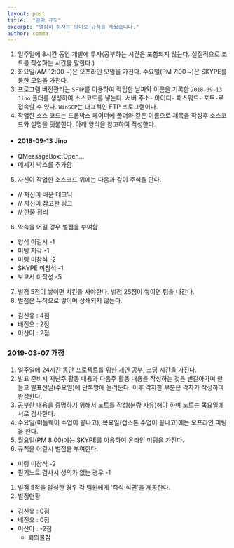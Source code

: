 ```yaml
---
layout: post
title:  "콤마 규칙"
excerpt: "열심히 하자는 의미로 규칙을 세웠습니다."
author: comma
---
```


1. 일주일에 8시간 동안 개발에 투자(공부하는 시간은 포함되지 않는다. 실질적으로 코드를 작성하는 시간을 말한다.)
2. 화요일(AM 12:00 ~)은 오프라인 모임을 가진다. 수요일(PM 7:00 ~)은 SKYPE를 통한 모임을 가진다.
3. 프로그램 버전관리는 `SFTP`를 이용하여 작업한 날짜와 이름을 기록한 `2018-09-13 Jino` 폴더를 생성하여 소스코드를 넣는다. 서버 주소`-` 아이디`-` 패스워드`-` 포트`-`로 접속할 수 있다. `WinSCP`는 대표적인 FTP 프로그램이다.
4. 작업한 소스 코드는 드롭박스 페이퍼에 폴더와 같은 이름으로 제목을 작성후 소스코드와 설명을 덧붙힌다. 아래 양식을 참고하여 작성한다.
- #### 2018-09-13 Jino
- QMessageBox::Open...
- 메세지 박스를 추가함
5. 자신이 작업한 소스코드 위에는 다음과 같이 주석을 단다.
- // 자신이 배운 테크닉
- // 자신이 참고한 링크
- // 한줄 정리
6. 약속을 어길 경우 벌점을 부여함
- 양식 어길시 -1
- 미팅 지각 -1
- 미팅 미참석 -2
- SKYPE 미참석 -1
- 보고서 미작성 -5
7. 벌점 5점이 쌓이면 치킨을 사야한다. 벌점 25점이 쌓이면 팀을 나간다.
8. 벌점은 누적으로 쌓이며 상쇄되지 않는다.
- 김신유 : 4점
- 배진오 : 2점
- 이산아 : 2점

### 2019-03-07 개정

1. 일주일에 24시간 동안 프로젝트를 위한 개인 공부, 코딩 시간을 가진다.
1. 발표 준비시 지난주 활동 내용과 다음주 활동 내용을 작성하는 것은 번갈아가며 만들고 발표전날(수요일)에 단톡방에 올려둔다. 이후 각자한 부분은 각자가 작성하여 완성한다.
1. 공부한 내용을 증명하기 위해서 노트를 작성(분량 자유)해야 하며 노트는 목요일에 서로 검사한다.
1. 수요일(미들웨어 수업이 끝나고), 목요일(캡스톤 수업이 끝나고)에는 오프라인 미팅을 한다.
1. 월요일(PM 8:00)에는 SKYPE를 이용하여 온라인 미팅을 가진다.
1. 규칙을 어길시 벌점을 부여한다.
  - 미팅 미참석 -2
  - 필기노트 검사시 성의가 없는 경우 -1
1. 벌점 5점을 달성한 경우 각 팀원에게 '즉석 식권'을 제공한다.
1. 벌점현황
  - 김신유 : 0점
  - 배진오 : 0점
  - 이산아 : -2점
    - 회의불참
